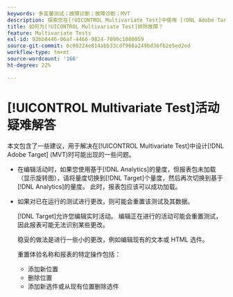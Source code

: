 ```yaml
---
keywords: 多变量测试；故障诊断；故障诊断；MVT
description: 探索您在[!UICONTROL Multivariate Test]中使用 [!DNL Adobe Target] (MVT)活动时可能面临的潜在挑战以及建议的解决方案。
title: 如何为[!UICONTROL Multivariate Test]排除故障？
feature: Multivariate Tests
exl-id: 93bb8446-06af-4466-9824-7099c1080059
source-git-commit: 6c00224e814abb33cdf968a249bd36fb2e5ed2ed
workflow-type: tm+mt
source-wordcount: '166'
ht-degree: 22%

---
```


# [!UICONTROL Multivariate Test]活动疑难解答

本文包含了一些建议，用于解决在[!UICONTROL Multivariate Test]中设计[!DNL Adobe Target] (MVT)时可能出现的一些问题。

* 在编辑活动时，如果您使用基于[!DNL Analytics]的量度，但报表包未加载（显示旋转图），请将量度切换到[!DNL Target]个量度，然后再次切换到基于[!DNL Analytics]的量度。 此时，报表包应该可以成功加载。
* 如果对已在运行的测试进行更改，则可能会重置该测试及其数据。

  [!DNL Target]允许您编辑实时活动。 编辑正在进行的活动可能会重置测试，因此报表可能无法识别某些更改。

  稳妥的做法是进行一些小的更改，例如编辑现有的文本或 HTML 选件。

  重置体验名称和报表的特定操作包括：

   * 添加新位置
   * 删除位置
   * 添加新选件或从现有位置删除选件
